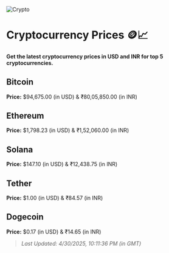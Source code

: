 
![Crypto](https://www.techguide.com.au/wp-content/uploads/2020/11/crypto3.jpeg)

# Cryptocurrency Prices 🪙📈

#### Get the latest cryptocurrency prices in USD and INR for top 5 cryptocurrencies.

## Bitcoin

**Price:** $94,675.00 (in USD) & ₹80,05,850.00 (in INR)

## Ethereum

**Price:** $1,798.23 (in USD) & ₹1,52,060.00 (in INR)

## Solana

**Price:** $147.10 (in USD) & ₹12,438.75 (in INR)

## Tether

**Price:** $1.00 (in USD) & ₹84.57 (in INR)

## Dogecoin

**Price:** $0.17 (in USD) & ₹14.65 (in INR)

> _Last Updated: 4/30/2025, 10:11:36 PM (in GMT)_
